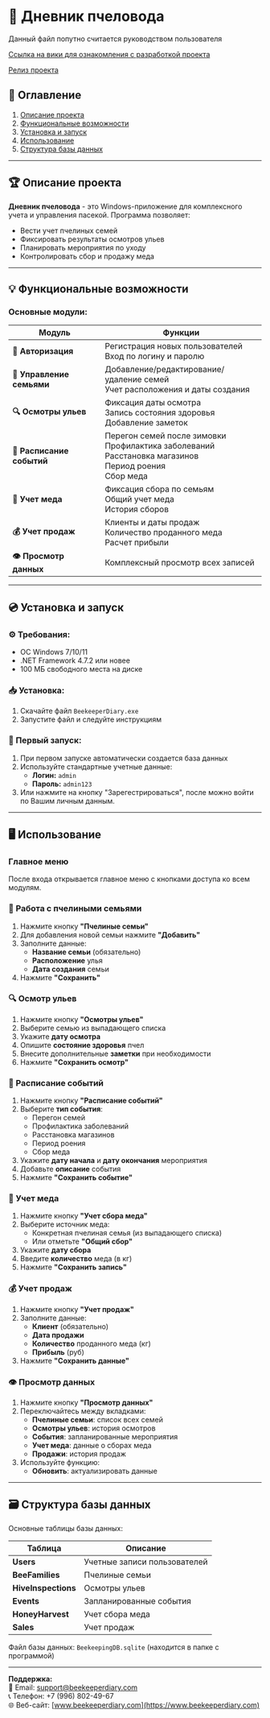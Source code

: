 # 🐝 Дневник пчеловода 
Данный файл попутно считается руководством пользователя

  [Cсылка на вики для ознакомления с разработкой проекта](https://github.com/Rinattttt/Beekeeper-s_diary/wiki)

  [Релиз проекта](https://github.com/Rinattttt/Beekeeper-s_diary/releases/tag/beekeepers-diary)

## 📑 Оглавление
1. [Описание проекта](#описание-проекта)
2. [Функциональные возможности](#функциональные-возможности)
3. [Установка и запуск](#установка-и-запуск)
4. [Использование](#использование)
5. [Структура базы данных](#структура-базы-данных)

---

## 🏆 Описание проекта
**Дневник пчеловода** - это Windows-приложение для комплексного учета и управления пасекой. Программа позволяет:
- Вести учет пчелиных семей
- Фиксировать результаты осмотров ульев
- Планировать мероприятия по уходу
- Контролировать сбор и продажу меда

---

## 💡 Функциональные возможности

### Основные модули:
| Модуль | Функции |
|--------|---------|
| **🔐 Авторизация** | Регистрация новых пользователей<br>Вход по логину и паролю |
| **🐝 Управление семьями** | Добавление/редактирование/удаление семей<br>Учет расположения и даты создания |
| **🔍 Осмотры ульев** | Фиксация даты осмотра<br>Запись состояния здоровья<br>Добавление заметок |
| **📅 Расписание событий** | Перегон семей после зимовки<br>Профилактика заболеваний<br>Расстановка магазинов<br>Период роения<br>Сбор меда |
| **🍯 Учет меда** | Фиксация сбора по семьям<br>Общий учет меда<br>История сборов |
| **💰 Учет продаж** | Клиенты и даты продаж<br>Количество проданного меда<br>Расчет прибыли |
| **👁️ Просмотр данных** | Комплексный просмотр всех записей |

---

## 💿 Установка и запуск

### ⚙️ Требования:
- ОС Windows 7/10/11
- .NET Framework 4.7.2 или новее
- 100 МБ свободного места на диске

### 📥 Установка:
1. Скачайте файл `BeekeeperDiary.exe`
2. Запустите файл и следуйте инструкциям

### 🚀 Первый запуск:
1. При первом запуске автоматически создается база данных
2. Используйте стандартные учетные данные:
   - **Логин:** `admin`
   - **Пароль:** `admin123`
3. Или нажмите на кнопку "Зарегестрироваться", после можно войти по Вашим личным данным.

---

## 🖥️ Использование

### Главное меню
После входа открывается главное меню с кнопками доступа ко всем модулям.

### 🐝 Работа с пчелиными семьями
1. Нажмите кнопку **"Пчелиные семьи"**
2. Для добавления новой семьи нажмите **"Добавить"**
3. Заполните данные:
   - **Название семьи** (обязательно)
   - **Расположение** улья
   - **Дата создания** семьи
4. Нажмите **"Сохранить"**

### 🔍 Осмотр ульев
1. Нажмите кнопку **"Осмотры ульев"**
2. Выберите семью из выпадающего списка
3. Укажите **дату осмотра**
4. Опишите **состояние здоровья** пчел
5. Внесите дополнительные **заметки** при необходимости
6. Нажмите **"Сохранить осмотр"**

### 📅 Расписание событий
1. Нажмите кнопку **"Расписание событий"**
2. Выберите **тип события**:
   - Перегон семей
   - Профилактика заболеваний
   - Расстановка магазинов
   - Период роения
   - Сбор меда
3. Укажите **дату начала** и **дату окончания** мероприятия
4. Добавьте **описание** события
5. Нажмите **"Сохранить событие"**

### 🍯 Учет меда
1. Нажмите кнопку **"Учет сбора меда"**
2. Выберите источник меда:
   - Конкретная пчелиная семья (из выпадающего списка)
   - Или отметьте **"Общий сбор"**
3. Укажите **дату сбора**
4. Введите **количество** меда (в кг)
5. Нажмите **"Сохранить запись"**

### 💰 Учет продаж
1. Нажмите кнопку **"Учет продаж"**
2. Заполните данные:
   - **Клиент** (обязательно)
   - **Дата продажи**
   - **Количество** проданного меда (кг)
   - **Прибыль** (руб)
3. Нажмите **"Сохранить данные"**

### 👁️ Просмотр данных
1. Нажмите кнопку **"Просмотр данных"**
2. Переключайтесь между вкладками:
   - **Пчелиные семьи**: список всех семей
   - **Осмотры ульев**: история осмотров
   - **События**: запланированные мероприятия
   - **Учет меда**: данные о сборах меда
   - **Продажи**: история продаж
3. Используйте функцию:
   - **Обновить**: актуализировать данные

---

## 🗃️ Структура базы данных
Основные таблицы базы данных:

| Таблица | Описание |
|---------|----------|
| **Users** | Учетные записи пользователей |
| **BeeFamilies** | Пчелиные семьи |
| **HiveInspections** | Осмотры ульев |
| **Events** | Запланированные события |
| **HoneyHarvest** | Учет сбора меда |
| **Sales** | Учет продаж |

Файл базы данных: `BeekeepingDB.sqlite` (находится в папке с программой)

---

**Поддержка:**  
📧 Email: support@beekeeperdiary.com  
📞 Телефон: +7 (996) 802-49-67  
🌐 Веб-сайт: [www.beekeeperdiary.com](https://www.beekeeperdiary.com)
